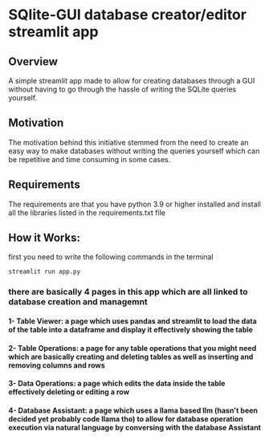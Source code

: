 
# SQlite-GUI database creator/editor streamlit app

## Overview
A simple streamlit app made to allow for creating databases through a GUI without having to go through the hassle of writing the SQLite queries yourself.

## Motivation
The motivation behind this initiative stemmed from the need to create an easy way to make databases without writing the queries yourself which can be repetitive and time consuming in some cases.

## Requirements
The requirements are that you have python 3.9 or higher installed and install all the libraries listed in the requirements.txt file 

## How it Works:

first you need to write the following commands in the terminal

` streamlit run app.py `

### there are basically 4 pages in this app which are all linked to database creation and managemnt

#### 1- Table Viewer: a page which uses pandas and streamlit to load the data of the table into a dataframe and display it effectively showing the table
#### 2- Table Operations: a page for any table operations that you might need which are basically creating and deleting tables as well as inserting and removing columns and rows
#### 3- Data Operations: a page which edits the data inside the table effectively deleting or editing a row
#### 4- Database Assistant: a page which uses a llama based llm (hasn't been decided yet probably code llama tho) to allow for database operation execution via natural language by conversing with the database Assistant

